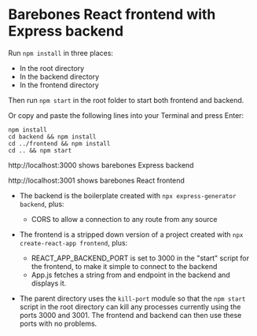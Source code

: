 # Barebones React frontend with Express backend

Run `npm install` in three places:
* In the root directory
* In the backend directory
* In the frontend directory

Then run `npm start` in the root folder to start both frontend and backend.

Or copy and paste the following lines into your Terminal and press Enter:

```
npm install
cd backend && npm install
cd ../frontend && npm install
cd .. && npm start
```

http://localhost:3000 shows barebones Express backend

http://localhost:3001 shows barebones React frontend


* The backend is the boilerplate created with `npx express-generator backend`, plus:
  + CORS to allow a connection to any route from any source

* The frontend is a stripped down version of a project created with `npx create-react-app frontend`, plus:
  + REACT_APP_BACKEND_PORT is set to 3000 in the "start" script for the frontend, to make it simple to connect to the backend
  + App.js fetches a string from and endpoint in the backend and displays it.

* The parent directory uses the `kill-port` module so that the `npm start` script in the root directory can kill any processes currently using the ports 3000 and 3001. The frontend and backend can then use these ports with no problems.

